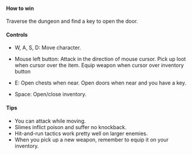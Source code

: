 #### How to win
Traverse the dungeon and find a key to open the door.

#### Controls

- W, A, S, D:
Move character.

- Mouse left button:
Attack in the direction of mouse cursor.
Pick up loot when cursor over the item.
Equip weapon when cursor over inventory button

- E:
Open chests when near.
Open doors when near and you have a key.

- Space:
Open/close inventory.


#### Tips
- You can attack while moving.
- Slimes inflict poison and suffer no knockback.
- Hit-and-run tactics work pretty well on larger enemies.
- When you pick up a new weapon, remember to equip it on your inventory.
